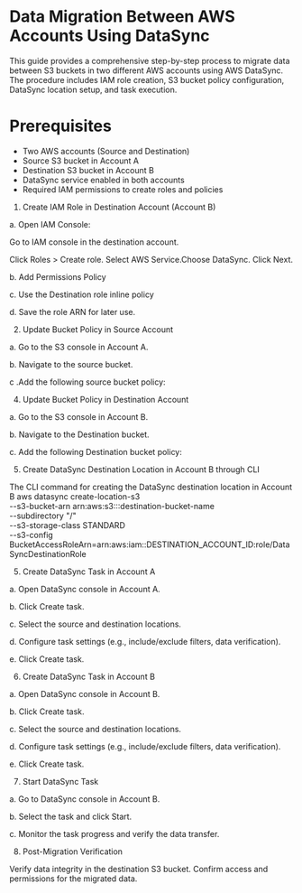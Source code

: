 # Data Migration Between AWS Accounts Using DataSync

This guide provides a comprehensive step-by-step process to migrate data between S3 buckets in two different AWS accounts using AWS DataSync. The procedure includes IAM role creation, S3 bucket policy configuration, DataSync location setup, and task execution.

# Prerequisites

- Two AWS accounts (Source and Destination)
- Source S3 bucket in Account A
- Destination S3 bucket in Account B
- DataSync service enabled in both accounts
- Required IAM permissions to create roles and policies

1. Create IAM Role in Destination Account (Account B)

a. Open IAM Console:

Go to IAM console in the destination account.

Click Roles > Create role. Select AWS Service.Choose DataSync.
Click Next.

b. Add Permissions Policy 

c. Use the Destination role inline policy 

d. Save the role ARN for later use.


2. Update Bucket Policy in Source Account 

a. Go to the S3 console in Account A.

b. Navigate to the source bucket.

c .Add the following  source bucket policy:


4. Update Bucket Policy in Destination Account

a. Go to the S3 console in Account B.

b. Navigate to the Destination bucket.

c. Add the following  Destination bucket policy:


5. Create DataSync Destination Location in Account B
through CLI

The CLI command for creating the DataSync destination location in Account B
  aws datasync create-location-s3 \
  --s3-bucket-arn arn:aws:s3:::destination-bucket-name \
  --subdirectory "/" \
  --s3-storage-class STANDARD \
  --s3-config BucketAccessRoleArn=arn:aws:iam::DESTINATION_ACCOUNT_ID:role/DataSyncDestinationRole


5. Create DataSync Task in Account A

a. Open DataSync console in Account A.

b. Click Create task.

c. Select the source and destination locations.

d. Configure task settings (e.g., include/exclude filters, data verification).

e. Click Create task.


6. Create DataSync Task in Account B

a. Open DataSync console in Account B.

b. Click Create task.

c. Select the source and destination locations.

d. Configure task settings (e.g., include/exclude filters, data verification).

e. Click Create task.


7. Start DataSync Task

a. Go to DataSync console in Account B.

b. Select the task and click Start.

c. Monitor the task progress and verify the data transfer.


8. Post-Migration Verification

Verify data integrity in the destination S3 bucket.
Confirm access and permissions for the migrated data.
